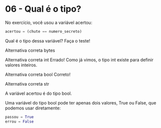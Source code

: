 

# ################################################################################################################################################################
# ################################################################################################################################################################
# ################################################################################################################################################################
# 06 - Qual é o tipo?

No exercício, você usou a variável acertou:

~~~~python
acertou = (chute == numero_secreto)
~~~~


Qual é o tipo dessa variável? Faça o teste!

Alternativa correta
bytes


Alternativa correta
int
Errado! Como já vimos, o tipo int existe para definir valores inteiros.

Alternativa correta
bool
Correto!

Alternativa correta
str




A variável acertou é do tipo bool.

Uma variável do tipo bool pode ter apenas dois valores, True ou False, que podemos usar diretamente:

~~~~python
passou = True
errou = False
~~~~